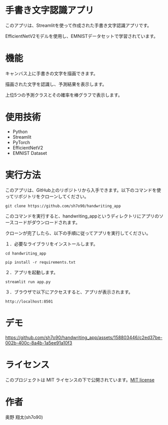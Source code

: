 # 手書き文字認識アプリ
このアプリは、Streamlitを使って作成された手書き文字認識アプリです。

EfficientNetV2モデルを使用し、EMNISTデータセットで学習されています。

# 機能
キャンバス上に手書きの文字を描画できます。

描画された文字を認識し、予測結果を表示します。

上位5つの予測クラスとその確率を棒グラフで表示します。

# 使用技術

* Python
* Streamlit
* PyTorch
* EfficientNetV2
* EMNIST Dataset

# 実行方法
このアプリは、GitHub上のリポジトリから入手できます。以下のコマンドを使ってリポジトリをクローンしてください。

```git clone https://github.com/sh7o90/handwriting_app```

このコマンドを実行すると、handwriting_appというディレクトリにアプリのソースコードがダウンロードされます。

クローンが完了したら、以下の手順に従ってアプリを実行してください。

１．必要なライブラリをインストールします。

```cd handwriting_app```

```pip install -r requirements.txt```

２．アプリを起動します。

```streamlit run app.py```

３．ブラウザで以下にアクセスすると、アプリが表示されます。

```http://localhost:8501```

# デモ
https://github.com/sh7o90/handwriting_app/assets/158803446/c2ed37be-002b-400c-8a4b-1a5ee91a10f3

# ライセンス
このプロジェクトは MIT ライセンスの下で公開されています。[MIT license](https://en.wikipedia.org/wiki/MIT_License)

# 作者
奥野 翔太(sh7o90)



